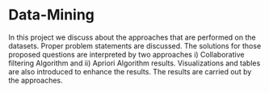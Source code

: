 # Data-Mining
In this project we discuss about the approaches that are performed on the datasets. Proper problem statements are discussed.  The solutions for those proposed questions are interpreted by two approaches i) Collaborative filtering Algorithm and ii) Apriori Algorithm results.  Visualizations and tables are also introduced to enhance the results. The results are carried out by the approaches.
